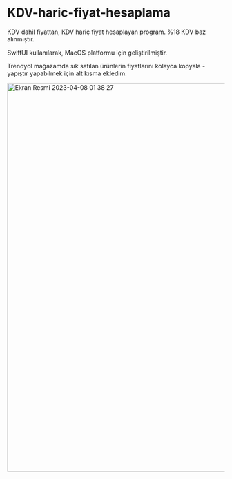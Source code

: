# KDV-haric-fiyat-hesaplama
KDV dahil fiyattan, KDV hariç fiyat hesaplayan program. %18 KDV baz alınmıştır.

SwiftUI kullanılarak, MacOS platformu için geliştirilmiştir.

Trendyol mağazamda sık satılan ürünlerin fiyatlarını kolayca kopyala - yapıştır yapabilmek için alt kısma ekledim.

<img width="900" alt="Ekran Resmi 2023-04-08 01 38 27" src="https://user-images.githubusercontent.com/71381857/230687611-827558d9-3720-4b9f-9ede-05ce006d4d7d.png">
